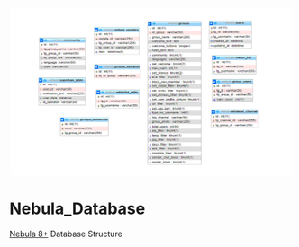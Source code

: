 <p align="center">
<img src="./img/diagram.png" alt="Smiley face" height="300" width="500">
</p>

# Nebula_Database
<a href="https://github.com/Squirrel-Network/nebula8">Nebula 8+</a> Database Structure
